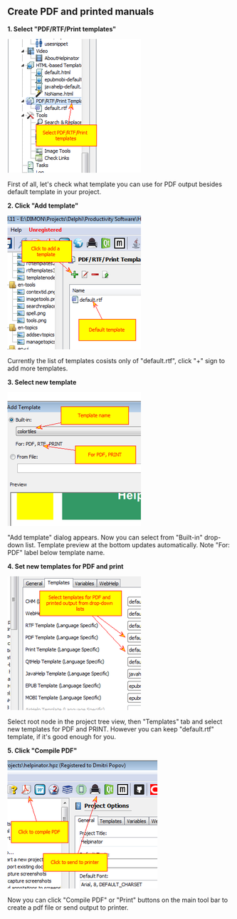 ## Create PDF and printed manuals

**1\. Select &#34;PDF/RTF/Print templates&#34;**

![createpdf.png](images/createpdf.png)

First of all, let's check what template you can use for PDF output besides default template in your project.

**2\. Click &#34;Add template&#34;**

![createpdf1.png](images/createpdf1.png)

Currently the list of templates cosists only of &#34;default.rtf&#34;, click &#34;+&#34; sign to add more templates.

**3\. Select new template**

![createpdf2.png](images/createpdf2.png)

&#34;Add template&#34; dialog appears. Now you can select from &#34;Built-in&#34; drop-down list. Template preview at the bottom updates automatically. Note &#34;For: PDF&#34; label below template name.

**4\. Set new templates for PDF and print**

![createpdf3.png](images/createpdf3.png)

Select root node in the project tree view, then &#34;Templates&#34; tab and select new templates for PDF and PRINT. However you can keep &#34;default.rtf&#34; template, if it's good enough for you.

**5\. Click &#34;Compile PDF&#34;**

![createpdf4.png](images/createpdf4.png)

Now you can click &#34;Compile PDF&#34; or &#34;Print&#34; buttons on the main tool bar to create a pdf file or send output to printer.


